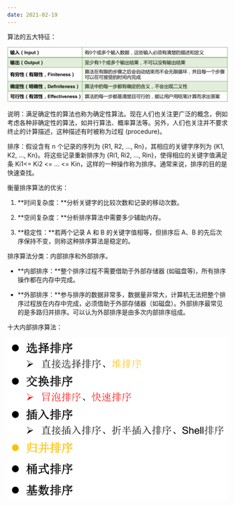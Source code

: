```yaml
---
date: 2021-02-19
---
```


算法的五大特征：

<img src="java-algorithm-sort/image-20210219163623534.png" alt="image-20210219163623534" style="zoom:80%;" />

说明：满足确定性的算法也称为确定性算法。现在人们也关注更广泛的概念，例如考虑各种非确定性的算法，如并行算法、概率算法等。另外，人们也关注并不要求终止的计算描述，这种描述有时被称为过程 (procedure)。

排序：假设含有 n 个记录的序列为 {R1, R2, ..., Rn}，其相应的关键字序列为 {K1, K2, ..., Kn}。将这些记录重新排序为 {Ri1, Ri2, ..., Rin}，使得相应的关键字值满足条 Ki1<= Ki2 <= ... <= Kin，这样的一种操作称为排序。通常来说，排序的目的是快速查找。

衡量排序算法的优劣：

1. **时间复杂度：**分析关键字的比较次数和记录的移动次数。

2. **空间复杂度：**分析排序算法中需要多少辅助内存。

3. **稳定性：**若两个记录 A 和 B 的关键字值相等，但排序后 A、B 的先后次序保持不变，则称这种排序算法是稳定的。

排序算法分类：内部排序和外部排序。

- **内部排序：**整个排序过程不需要借助于外部存储器 (如磁盘等)，所有排序操作都在内存中完成。

- **外部排序：**参与排序的数据非常多，数据量非常大，计算机无法把整个排序过程放在内存中完成，必须借助于外部存储器（如磁盘）。外部排序最常见的是多路归并排序。可以认为外部排序是由多次内部排序组成。

十大内部排序算法：

<img src="java-algorithm-sort/image-20210219164721395.png" alt="image-20210219164721395" style="zoom: 67%;" />
